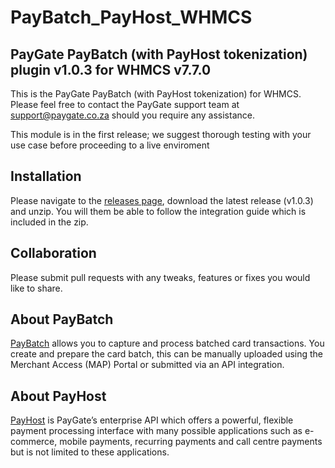 # PayBatch_PayHost_WHMCS
## PayGate PayBatch (with PayHost tokenization) plugin v1.0.3 for WHMCS v7.7.0

This is the PayGate PayBatch (with PayHost tokenization) for WHMCS. Please feel free to contact the PayGate support team at support@paygate.co.za should you require any assistance.

This module is in the first release; we suggest thorough testing with your use case before proceeding to a live enviroment

## Installation
Please navigate to the [releases page](https://github.com/PayGate/PayBatch_PayHost_WHMCS/releases), download the latest release (v1.0.3) and unzip. You will them be able to follow the integration guide which is included in the zip.

## Collaboration

Please submit pull requests with any tweaks, features or fixes you would like to share.

## About PayBatch

[PayBatch](https://www.paygate.co.za/paygate-products/paybatch/) allows you to capture and process batched card transactions. You create and prepare the card batch, this can be manually uploaded using the Merchant Access (MAP) Portal or submitted via an API integration.

## About PayHost

[PayHost](https://www.paygate.co.za/paygate-products/payhost/) is PayGate’s enterprise API which offers a powerful, flexible payment processing interface with many possible applications such as e-commerce, mobile payments, recurring payments and call centre payments but is not limited to these applications.
